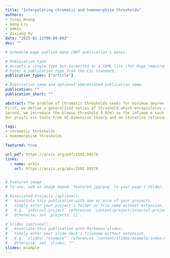 ```yaml
---
title: "Interpolating chromatic and homomorphism thresholds"
authors:
- Xinqi Huang
- Hong Liu
- admin
- Zixiang Xu
date: "2025-02-13T00:00:00Z"
doi: ""

# Schedule page publish date (NOT publication's date).

# Publication type.
# Accepts a single type but formatted as a YAML list (for Hugo requirements).
# Enter a publication type from the CSL standard.
publication_types: ["article"]

# Publication name and optional abbreviated publication name.
publication: ""
publication_short: ""

abstract: The problem of chromatic thresholds seeks for minimum degree conditions that ensure dense H-free graphs to have a bounded chromatic number, or equivalently a bounded size homomorphic image. The strengthened homomorphism thresholds problem further requires that the homomorphic image itself is H-free. The purpose of this paper is two-fold.
First, we define a generalized notion of threshold which encapsulates and interpolates chromatic and homomorphism thresholds via the theory of VC-dimension. Our first main result shows a smooth transition between these two thresholds when varying the restrictions on homomorphic images. In particular, we proved that for t ≥ s ≥ 3 and ε > 0, if G is an n-vertex Kₛ-free graph with VC-dimension d and δ(G) ≥ [( (s−3)(t−s+2)+1 )/( (s−2)(t−s+2)+1 ) + ε] n, then G is homomorphic to a Kₜ-free graph H with |H| = O_{s,t,d,ε}(1). Moreover, we construct graphs showing that this minimum degree condition is optimal. This extends and unifies the results of Thomassen, Łuczak and Thomassé, and Goddard, Lyle and Nikiforov, and provides a deeper insight into the cause of existences of homomorphic images with various properties.
Second, we introduce the blowup threshold δ_B(H) as the infimum α such that every n-vertex maximal H-free graph G with δ(G) ≥ αn is a blowup of some F with |F| = O_{α,H}(1). This notion strengthens homomorphism thresholds. While the homomorphism thresholds for odd cycles remain unknown, we prove that δ_B(C_{2k−1}) = 1/(2k−1) for any integer k ≥ 2. This strengthens the result of Ebsen and Schacht and answers a question of Schacht, showing that—in sharp contrast to the chromatic thresholds—0 is an accumulation point for blowup thresholds.
Our proofs mix tools from VC-dimension theory and an iterative refining process to find the desired homomorphic images, and draw connection to a problem concerning codes on graphs.

tags:
- chromatic thresholds
- homomorphism thresholds

featured: true

url_pdf: https://arxiv.org/pdf/2502.09576
links:
  - name: arXiv
    url: https://arxiv.org/abs/2502.09576


# Featured image
# To use, add an image named `featured.jpg/png` to your page's folder. 

# Associated Projects (optional).
#   Associate this publication with one or more of your projects.
#   Simply enter your project's folder or file name without extension.
#   E.g. `internal-project` references `content/project/internal-project/index.md`.
#   Otherwise, set `projects: []`.

# Slides (optional).
#   Associate this publication with Markdown slides.
#   Simply enter your slide deck's filename without extension.
#   E.g. `slides: "example"` references `content/slides/example/index.md`.
#   Otherwise, set `slides: ""`.
slides: example
---
```

